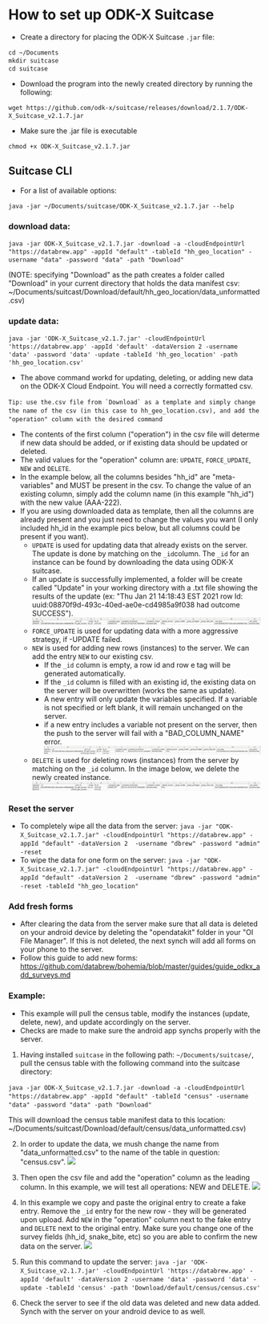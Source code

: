 # How to set up ODK-X Suitcase

- Create a directory for placing the ODK-X Suitcase `.jar` file:

```
cd ~/Documents
mkdir suitcase
cd suitcase
```

- Download the program into the newly created directory by running the following:
```
wget https://github.com/odk-x/suitcase/releases/download/2.1.7/ODK-X_Suitcase_v2.1.7.jar
```

- Make sure the .jar file is executable
```
chmod +x ODK-X_Suitcase_v2.1.7.jar
```

## Suitcase CLI

- For a list of available options:
```
java -jar ~/Documents/suitcase/ODK-X_Suitcase_v2.1.7.jar --help
```

### download data: 

```
java -jar ODK-X_Suitcase_v2.1.7.jar -download -a -cloudEndpointUrl "https://databrew.app" -appId "default" -tableId "hh_geo_location" -username "data" -password "data" -path "Download"
```
(NOTE: specifying "Download" as the path creates a folder called "Download" in your current directory that holds the data manifest csv: ~/Documents/suitcast/Download/default/hh_geo_location/data_unformatted.csv)

### update data:

```
java -jar 'ODK-X_Suitcase_v2.1.7.jar' -cloudEndpointUrl 'https://databrew.app' -appId 'default' -dataVersion 2 -username 'data' -password 'data' -update -tableId 'hh_geo_location' -path 'hh_geo_location.csv'
```
- The above command workd for updating, deleting, or adding new data on the ODK-X Cloud Endpoint. You will need a correctly formatted csv.

``Tip: use the.csv file from `Download` as a template and simply change the name of the csv (in this case to hh_geo_location.csv), and add the "operation" column with the desired command``

- The contents of the first column ("operation") in the csv file will determe if new data should be added, or if existing data should be updated or deleted. 
- The valid values for the "operation" column are: `UPDATE`, `FORCE_UPDATE`, `NEW` and `DELETE`. 
- In the example below, all the columns besides "hh_id" are "meta-variables" and MUST be present in the csv. To change the value of an existing column, simply add the column name (in this example "hh_id") with the new value (AAA-222). 
- If you are using downloaded data as template, then all the columns are already present and you just need to change the values you want (I only included hh_id in the example pics below, but all columns could be present if you want).
    - `UPDATE` is used for updating data that already exists on the server. The update is done by matching on the `_id`column. The `_id` for an instance can be found by downloading the data using ODK-X suitcase.
    - If an update is successfully implemented, a folder will be create called "Update" in your working directory with a .txt file showing the results of the update (ex: "Thu Jan 21 14:18:43 EST 2021 row Id: uuid:08870f9d-493c-40ed-ae0e-cd4985a9f038 had outcome SUCCESS").
![](img/example_spreadsheet.png)
    - `FORCE_UPDATE` is used for updating data with a more aggressive strategy, if -UPDATE failed.
    - `NEW` is used for adding new rows (instances) to the server. We can add the entry `NEW` to our existing csv.
        - If the `_id` column is empty, a row id and row e tag will be generated automatically. 
        - If the `_id` column is filled with an existing id, the existing data on the server will be overwritten (works the same as update).
        - A new entry will only update the variables specified. If a variable is not specified or left blank, it will remain unchanged on the server.
        - if a new entry includes a variable not present on the server, then the push to the server will fail with a "BAD_COLUMN_NAME" error. 
   ![](img/example_spreadsheet_new.png)
    - `DELETE` is used for deleting rows (instances) from the server by matching on the `_id` column. In the image below, we delete the newly created instance. 
   ![](img/example_spreadsheet_delete.png)

### Reset the server 

   - To completely wipe all the data from the server:
```java -jar "ODK-X_Suitcase_v2.1.7.jar" -cloudEndpointUrl "https://databrew.app" -appId "default" -dataVersion 2  -username "dbrew" -password "admin" -reset```
   - To wipe the data for one form on the server:
```java -jar "ODK-X_Suitcase_v2.1.7.jar" -cloudEndpointUrl "https://databrew.app" -appId "default" -dataVersion 2  -username "dbrew" -password "admin" -reset -tableId "hh_geo_location"```

### Add fresh forms
   - After clearing the data from the server make sure that all data is deleted on your android device by deleting the "opendatakit" folder in your "OI File Manager". If this is not deleted, the next synch will add all forms on your phone to the server. 
   - Follow this guide to add new forms: https://github.com/databrew/bohemia/blob/master/guides/guide_odkx_add_surveys.md

### Example: 

- This example will pull the census table, modify the instances (update, delete, new), and update accordingly on the server.
- Checks are made to make sure the android app synchs properly with the server.

1) Having installed `suitcase` in the following path: `~/Documents/suitcase/`, pull the census table with the following command into the suitcase directory:

```java -jar ODK-X_Suitcase_v2.1.7.jar -download -a -cloudEndpointUrl "https://databrew.app" -appId "default" -tableId "census" -username "data" -password "data" -path "Download"```

This will download the census table manifest data to this location: ~/Documents/suitcast/Download/default/census/data_unformatted.csv)

2) In order to update the data, we mush change the name from "data_unformatted.csv" to the name of the table in question: "census.csv". 
 ![](img/guide_1.png)

3) Then open the csv file and add the "operation" column as the leading column. In this example, we will test all operations: NEW and DELETE.
 ![](img/guide_2.png)


4) In this example we copy and paste the original entry to create a fake entry. Remove the `_id` entry for the new row - they will be generated upon upload. Add `NEW` in the "operation" column next to the fake entry and `DELETE` next to the original entry. Make sure you change one of the survey fields (hh_id, snake_bite, etc) so you are able to confirm the new data on the server.
 ![](img/guide_3.png)


5) Run this command to update the server:
```java -jar 'ODK-X_Suitcase_v2.1.7.jar' -cloudEndpointUrl 'https://databrew.app' -appId 'default' -dataVersion 2 -username 'data' -password 'data' -update -tableId 'census' -path 'Download/default/census/census.csv'```

6) Check the server to see if the old data was deleted and new data added. Synch with the server on your android device to as well. 




